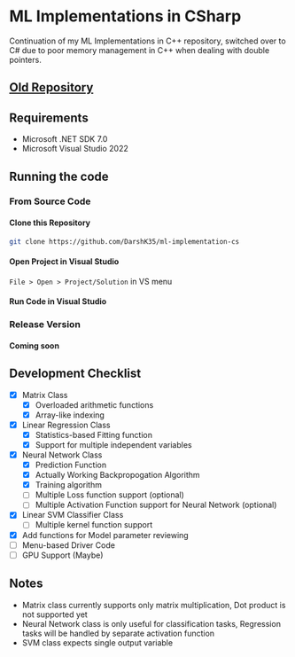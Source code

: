 # ML Implementations in CSharp

Continuation of my ML Implementations in C++ repository, switched over to C# due to poor memory management in C++ when dealing with double pointers.

## [Old Repository](https://github.com/DarshK35/ML-Implementations-C-)

## Requirements
* Microsoft .NET SDK 7.0
* Microsoft Visual Studio 2022

## Running the code
### From Source Code
#### Clone this Repository

```sh
git clone https://github.com/DarshK35/ml-implementation-cs
```

#### Open Project in Visual Studio
`File > Open > Project/Solution` in VS menu

#### Run Code in Visual Studio

### Release Version
#### Coming soon

## Development Checklist

- [x] Matrix Class
	- [x] Overloaded arithmetic functions
	- [x] Array-like indexing
- [x] Linear Regression Class
	- [x] Statistics-based Fitting function
	- [x] Support for multiple independent variables
- [x] Neural Network Class
	- [x] Prediction Function
	- [x] Actually Working Backpropogation Algorithm
	- [x] Training algorithm
	- [ ] Multiple Loss function support (optional)
	- [ ] Multiple Activation Function support for Neural Network (optional)
- [x] Linear SVM Classifier Class
	- [ ] Multiple kernel function support
- [x] Add functions for Model parameter reviewing
- [ ] Menu-based Driver Code
- [ ] GPU Support (Maybe)

## Notes
* Matrix class currently supports only matrix multiplication, Dot product is not supported yet
* Neural Network class is only useful for classification tasks, Regression tasks will be handled by separate activation function
* SVM class expects single output variable